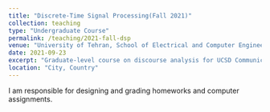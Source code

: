 ```yaml
---
title: "Discrete-Time Signal Processing(Fall 2021)"
collection: teaching
type: "Undergraduate Course"
permalink: /teaching/2021-fall-dsp
venue: "University of Tehran, School of Electrical and Computer Engineering"
date: 2021-09-23
excerpt: "Graduate-level course on discourse analysis for UCSD Communication"
location: "City, Country"
---
```


I am responsible for designing and grading homeworks and computer assignments.

<!---
Heading 1
======

Heading 2
======

Heading 3
======
--->
